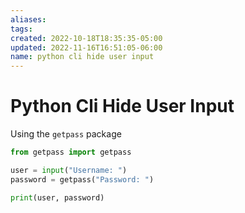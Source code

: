 ```yaml
---
aliases: 
tags: 
created: 2022-10-18T18:35:35-05:00
updated: 2022-11-16T16:51:05-06:00
name: python cli hide user input
---
```

# Python Cli Hide User Input

Using the `getpass` package
```python 
from getpass import getpass

user = input("Username: ")
password = getpass("Password: ")

print(user, password)
```